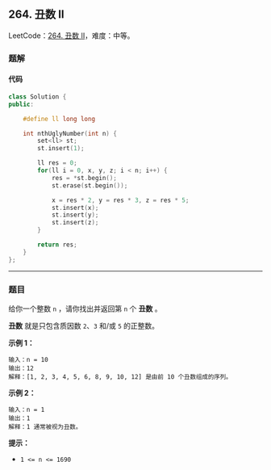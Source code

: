 ## 264. 丑数 II

LeetCode：[264. 丑数 II](https://leetcode.cn/problems/ugly-number-ii/)，难度：中等。

### 题解

#### 代码

```c++
class Solution {
public:

    #define ll long long

    int nthUglyNumber(int n) {
        set<ll> st;
        st.insert(1);

        ll res = 0;
        for(ll i = 0, x, y, z; i < n; i++) {
            res = *st.begin();
            st.erase(st.begin());

            x = res * 2, y = res * 3, z = res * 5;
            st.insert(x);
            st.insert(y);
            st.insert(z);
        }

        return res;
    }
};
```



---



### 题目

给你一个整数 `n` ，请你找出并返回第 `n` 个 **丑数** 。

**丑数** 就是只包含质因数 `2`、`3` 和/或 `5` 的正整数。

 

**示例 1：**

```
输入：n = 10
输出：12
解释：[1, 2, 3, 4, 5, 6, 8, 9, 10, 12] 是由前 10 个丑数组成的序列。
```

**示例 2：**

```
输入：n = 1
输出：1
解释：1 通常被视为丑数。
```

 

**提示：**

- `1 <= n <= 1690`


